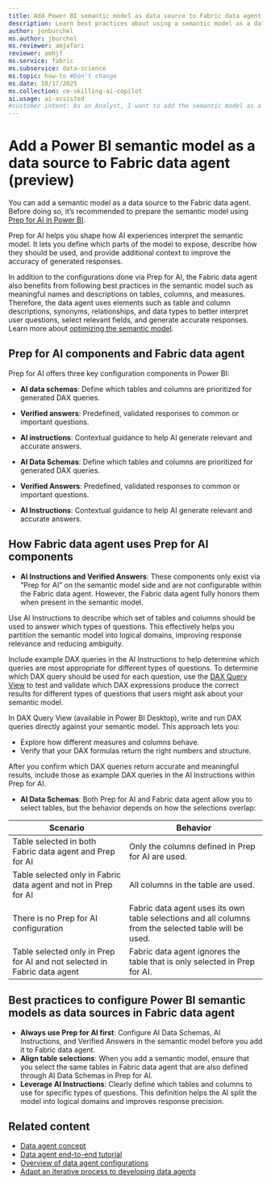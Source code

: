 ```yaml
---
title: Add Power BI semantic model as data source to Fabric data agent (preview)
description: Learn best practices about using a semantic model as a data source in Fabric data agent.
author: jonburchel
ms.author: jburchel
ms.reviewer: amjafari
reviewer: amhjf
ms.service: fabric
ms.subservice: data-science
ms.topic: how-to #Don't change
ms.date: 10/17/2025
ms.collection: ce-skilling-ai-copilot
ai.usage: ai-assisted
#customer intent: As an Analyst, I want to add the semantic model as a data source to Fabric data agent.
---
```


# Add a Power BI semantic model as a data source to Fabric data agent (preview)

You can add a semantic model as a data source to the Fabric data agent. Before doing so, it’s recommended to prepare the semantic model using [Prep for AI in Power BI](https://learn.microsoft.com/en-us/power-bi/create-reports/copilot-prepare-data-ai).

Prep for AI helps you shape how AI experiences interpret the semantic model. It lets you define which parts of the model to expose, describe how they should be used, and provide additional context to improve the accuracy of generated responses.

In addition to the configurations done via Prep for AI, the Fabric data agent also benefits from following best practices in the semantic model such as meaningful names and descriptions on tables, columns, and measures. Therefore, the data agent uses elements such as table and column descriptions, synonyms, relationships, and data types to better interpret user questions, select relevant fields, and generate accurate responses. Learn more about [optimizing the semantic model](https://learn.microsoft.com/en-us/power-bi/guidance/power-bi-optimization#optimizing-the-data-model).

## Prep for AI components and Fabric data agent

Prep for AI offers three key configuration components in Power BI:

- **AI data schemas**: Define which tables and columns are prioritized for generated DAX queries.
- **Verified answers**: Predefined, validated responses to common or important questions.
- **AI instructions**: Contextual guidance to help AI generate relevant and accurate answers.

- **AI Data Schemas**: Define which tables and columns are prioritized for generated DAX queries.
- **Verified Answers**: Predefined, validated responses to common or important questions.
- **AI Instructions**: Contextual guidance to help AI generate relevant and accurate answers.

## How Fabric data agent uses Prep for AI components

- **AI Instructions and Verified Answers**: These components only exist via “Prep for AI” on the semantic model side and are not configurable within the Fabric data agent. However, the Fabric data agent fully honors them when present in the semantic model.

Use AI Instructions to describe which set of tables and columns should be used to answer which types of questions. This effectively helps you partition the semantic model into logical domains, improving response relevance and reducing ambiguity.

Include example DAX queries in the AI Instructions to help determine which queries are most appropriate for different types of questions. To determine which DAX query should be used for each question, use the [DAX Query View](https://learn.microsoft.com/en-us/dax/best-practices/dax-user-defined-functions) to test and validate which DAX expressions produce the correct results for different types of questions that users might ask about your semantic model.

In DAX Query View (available in Power BI Desktop), write and run DAX queries directly against your semantic model. This approach lets you:

- Explore how different measures and columns behave.
- Verify that your DAX formulas return the right numbers and structure.

After you confirm which DAX queries return accurate and meaningful results, include those as example DAX queries in the AI Instructions within Prep for AI.

- **AI Data Schemas**: Both Prep for AI and Fabric data agent allow you to select tables, but the behavior depends on how the selections overlap:

| Scenario | Behavior |
|-----------|-----------|
| Table selected in both Fabric data agent and Prep for AI | Only the columns defined in Prep for AI are used. |
| Table selected only in Fabric data agent and not in Prep for AI | All columns in the table are used. |
| There is no Prep for AI configuration | Fabric data agent uses its own table selections and all columns from the selected table will be used. |
| Table selected only in Prep for AI and not selected in Fabric data agent | Fabric data agent ignores the table that is only selected in Prep for AI. |

## Best practices to configure Power BI semantic models as data sources in Fabric data agent

- **Always use Prep for AI first**: Configure AI Data Schemas, AI Instructions, and Verified Answers in the semantic model before you add it to Fabric data agent.
- **Align table selections**: When you add a semantic model, ensure that you select the same tables in Fabric data agent that are also defined through AI Data Schemas in Prep for AI.
- **Leverage AI Instructions**: Clearly define which tables and columns to use for specific types of questions. This definition helps the AI split the model into logical domains and improves response precision.

## Related content

- [Data agent concept](concept-data-agent.md)
- [Data agent end-to-end tutorial](data-agent-end-to-end-tutorial.md)
- [Overview of data agent configurations](data-agent-configurations.md)
- [Adapt an iterative process to developing data agents](../data-science/develop-iterative-process-data-agent.md)


